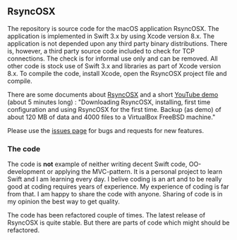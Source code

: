 ## RsyncOSX

The repository is source code for the macOS application RsyncOSX. The application is implemented in Swift 3.x by using Xcode version 8.x. The application is not depended upon any third party binary distributions. There is, however, a third party source code included to check for TCP connections. The check is for informal use only and can be removed. All other code is stock use of Swift 3.x and libraries as part of Xcode version 8.x. To compile the code, install Xcode, open the RsyncOSX project file and compile.

There are some documents about [RsyncOSX](https://github.com/rsyncOSX/Documentation) and a short [YouTube demo](https://www.youtube.com/watch?v=ty1r7yvgExo) (about 5 minutes long) : "Downloading RsyncOSX, installing, first time configuration and using RsyncOSX for the first time. Backup (as demo) of about 120 MB of data and 4000 files to a VirtualBox FreeBSD machine."

Please use the [issues page](https://github.com/rsyncOSX/Version3.x/issues) for bugs and requests for new features.

### The code

The code is **not** example of neither writing decent Swift code, OO-development or applying the MVC-pattern. It is a personal project to learn Swift and I am learning every day. I belive coding is an art and to be really good at coding requires years of experience. My experience of coding is far from that. I am happy to share the code with anyone. Sharing of code is in my opinion the best way to get quality.

The code has been refactored couple of times. The latest release of RsyncOSX is quite stable. But there are parts of code which might should be refactored.




